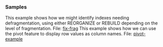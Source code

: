 ### Samples

This example shows how we might identify indexes needing defragmentation, using either REORGANIZE or REBUILD depending on the level of fragmentation. File: [fix-frag](SQL/fix-frag.sql)
This example shows how we can use the pivot feature to display row values as column names. File: [pivot-example](SQL/pivot-example.sql)